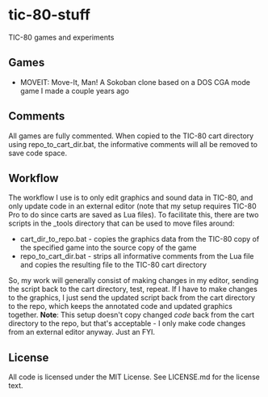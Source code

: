 # tic-80-stuff
TIC-80 games and experiments

## Games
- MOVEIT: Move-It, Man!  A Sokoban clone based on a DOS CGA mode game I made a couple years ago

## Comments
All games are fully commented.  When copied to the TIC-80 cart directory using repo_to_cart_dir.bat, the informative comments will all be removed to save code space.

## Workflow
The workflow I use is to only edit graphics and sound data in TIC-80, and only update code in an external editor (note that my setup requires TIC-80 Pro to do since carts are saved as Lua files). To facilitate this, there are two scripts in the _tools directory that can be used to move files around:

- cart_dir_to_repo.bat - copies the graphics data from the TIC-80 copy of the specified game into the source copy of the game
- repo_to_cart_dir.bat - strips all informative comments from the Lua file and copies the resulting file to the TIC-80 cart directory

So, my work will generally consist of making changes in my editor, sending the script back to the cart directory, test, repeat.  If I have to make changes to the graphics, I just send the updated script back from the cart directory to the repo, which keeps the annotated code and updated graphics together. **Note**: This setup doesn't copy changed *code* back from the cart directory to the repo, but that's acceptable - I only make code changes from an external editor anyway.  Just an FYI.

## License
All code is licensed under the MIT License.  See LICENSE.md for the license text.


